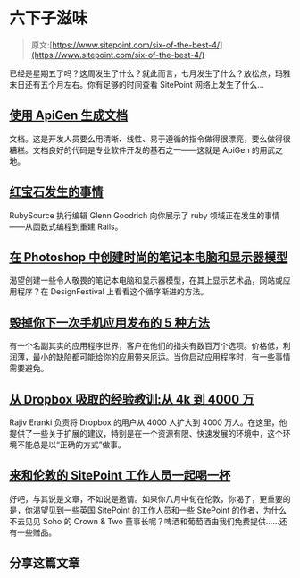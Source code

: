 # 六下子滋味

> 原文:[https://www.sitepoint.com/six-of-the-best-4/](https://www.sitepoint.com/six-of-the-best-4/)

已经是星期五了吗？这周发生了什么？就此而言，七月发生了什么？放松点，玛雅末日还有五个月左右。你有足够的时间查看 SitePoint 网络上发生了什么…

## [使用 ApiGen 生成文档](https://www.sitepoint.com/generate-documentation-with-apigen/ "Generate documentation with ApiGen")

文档。这是开发人员要么用清晰、线性、易于遵循的指令做得很漂亮，要么做得很糟糕。文档良好的代码是专业软件开发的基石之一——这就是 ApiGen 的用武之地。

## [红宝石发生的事情](https://www.sitepoint.com/happenings-in-ruby-6/ "Happenings in Ruby")

RubySource 执行编辑 Glenn Goodrich 向你展示了 ruby 领域正在发生的事情——从函数式编程到重建 Rails。

## [在 Photoshop 中创建时尚的笔记本电脑和显示器模型](https://www.sitepoint.com/create-sleek-stylish-laptop-and-monitor-mockups-in-photoshop/ "Create Monitor mockups")

渴望创建一些令人敬畏的笔记本电脑和显示器模型，在其上显示艺术品，网站或应用程序？在 DesignFestival 上看看这个循序渐进的方法。

## [毁掉你下一次手机应用发布的 5 种方法](https://www.sitepoint.com/5-ways-to-ruin-your-next-mobile-app-launch/ "5 Ways to ruin your mobile app launch")

有一个名副其实的应用程序世界，客户在他们的指尖有数百万个选项。价格低，利润薄，最小的缺陷都可能给你的应用带来厄运。当你启动应用程序时，有一些事情需要避免。

## [从 Dropbox 吸取的经验教训:从 4k 到 4000 万](https://www.sitepoint.com/scaling-lessons-learned-at-dropbox-from-4k-to-40-million/ "Scaling lessons learned at Dropbox")

Rajiv Eranki 负责将 Dropbox 的用户从 4000 人扩大到 4000 万人。在这里，他提供了一些关于扩展的建议，特别是在一个资源有限、快速发展的环境中，这个环境不能总是以“正确的方式”做事。

## [来和伦敦的 SitePoint 工作人员一起喝一杯](https://www.sitepoint.com/come-and-enjoy-a-drink-with-the-sitepoint-crew-in-london/ "Enjoy a drink with the SitePoint crew in London")

好吧，与其说是文章，不如说是邀请。如果你八月中旬在伦敦，你渴了，更重要的是，你渴望见到一些英国 SitePoint 的工作人员和一些 SitePoint 的作者，为什么不去见见 Soho 的 Crown & Two 董事长呢？啤酒和葡萄酒由我们免费提供……还有一些赠品。

## 分享这篇文章